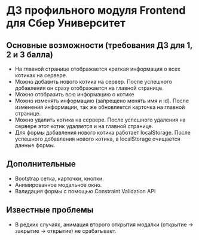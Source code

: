 # ДЗ профильного модуля Frontend для Сбер Университет

## Основные возможности (требования ДЗ для 1, 2 и 3 балла)
- На главной странице отображается краткая информация о всех котиках на сервере. 
- Можно добавить нового котика на сервер. После успешного добавления он сразу отображается на главной странице.
- Можно отобразить всю информацию о котике
- Можно изменять информацию (запрещено менять имя и id). После изменения информации, так же обновляется карточка на главной странице.
- Можно удалить котика на сервере. После успешного удаления на сервере этот котик удаляется и на главной странице.
- Для формы добавления нового котика работает localStorage. После успешного добавления нового котика, в localStorage очищается данные формы.

## Дополнительные
- Bootstrap сетка, карточки, кнопки.
- Анимированное модальное окно. 
- Валидация формы с помощью Constraint Validation API

## Известные проблемы
- В редких случаях, анимация второго открытия модалки (открытие -> закрытие -> открытие) не срабатывает.